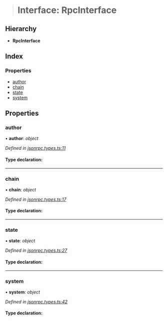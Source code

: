 > # Interface: RpcInterface

## Hierarchy

* **RpcInterface**

## Index

### Properties

* [author](_jsonrpc_types_.rpcinterface.md#author)
* [chain](_jsonrpc_types_.rpcinterface.md#chain)
* [state](_jsonrpc_types_.rpcinterface.md#state)
* [system](_jsonrpc_types_.rpcinterface.md#system)

## Properties

###  author

• **author**: *object*

*Defined in [jsonrpc.types.ts:11](https://github.com/polkadot-js/api/blob/b2102d9/packages/rpc-core/src/jsonrpc.types.ts#L11)*

#### Type declaration:

___

###  chain

• **chain**: *object*

*Defined in [jsonrpc.types.ts:17](https://github.com/polkadot-js/api/blob/b2102d9/packages/rpc-core/src/jsonrpc.types.ts#L17)*

#### Type declaration:

___

###  state

• **state**: *object*

*Defined in [jsonrpc.types.ts:27](https://github.com/polkadot-js/api/blob/b2102d9/packages/rpc-core/src/jsonrpc.types.ts#L27)*

#### Type declaration:

___

###  system

• **system**: *object*

*Defined in [jsonrpc.types.ts:42](https://github.com/polkadot-js/api/blob/b2102d9/packages/rpc-core/src/jsonrpc.types.ts#L42)*

#### Type declaration: